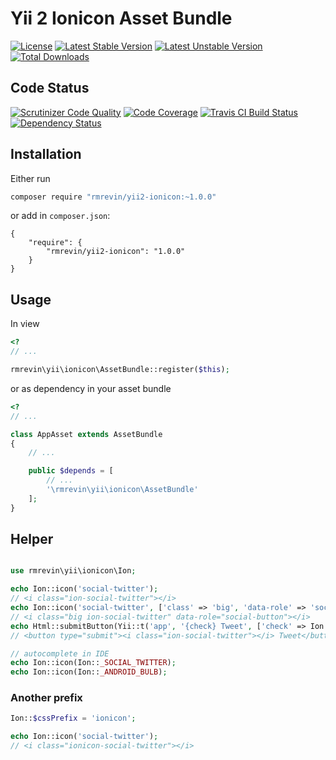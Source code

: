 Yii 2 Ionicon Asset Bundle
===============================
[![License](https://poser.pugx.org/rmrevin/yii2-ionicon/license.svg)](https://packagist.org/packages/rmrevin/yii2-ionicon)
[![Latest Stable Version](https://poser.pugx.org/rmrevin/yii2-ionicon/v/stable.svg)](https://packagist.org/packages/rmrevin/yii2-ionicon)
[![Latest Unstable Version](https://poser.pugx.org/rmrevin/yii2-ionicon/v/unstable.svg)](https://packagist.org/packages/rmrevin/yii2-ionicon)
[![Total Downloads](https://poser.pugx.org/rmrevin/yii2-ionicon/downloads.svg)](https://packagist.org/packages/rmrevin/yii2-ionicon)

Code Status
-----------
[![Scrutinizer Code Quality](https://scrutinizer-ci.com/g/rmrevin/yii2-ionicon/badges/quality-score.png?b=master)](https://scrutinizer-ci.com/g/rmrevin/yii2-ionicon/?branch=master)
[![Code Coverage](https://scrutinizer-ci.com/g/rmrevin/yii2-ionicon/badges/coverage.png?b=master)](https://scrutinizer-ci.com/g/rmrevin/yii2-ionicon/?branch=master)
[![Travis CI Build Status](https://travis-ci.org/rmrevin/yii2-ionicon.svg)](https://travis-ci.org/rmrevin/yii2-ionicon)
[![Dependency Status](https://www.versioneye.com/user/projects/54119b799e16229fe00000da/badge.svg)](https://www.versioneye.com/user/projects/54119b799e16229fe00000da)

Installation
------------

Either run

```bash
composer require "rmrevin/yii2-ionicon:~1.0.0"
```

or add in `composer.json`:
```
{
    "require": {
        "rmrevin/yii2-ionicon": "1.0.0"
    }
}
```

Usage
-----
In view
```php
<?
// ...

rmrevin\yii\ionicon\AssetBundle::register($this);

```

or as dependency in your asset bundle
```php
<?
// ...

class AppAsset extends AssetBundle
{
	// ...

	public $depends = [
		// ...
		'\rmrevin\yii\ionicon\AssetBundle'
	];
}

```

Helper
------
```php

use rmrevin\yii\ionicon\Ion;

echo Ion::icon('social-twitter');
// <i class="ion-social-twitter"></i>
echo Ion::icon('social-twitter', ['class' => 'big', 'data-role' => 'social-button']);
// <i class="big ion-social-twitter" data-role="social-button"></i>
echo Html::submitButton(Yii::t('app', '{check} Tweet', ['check' => Ion::icon('social-twitter')]));
// <button type="submit"><i class="ion-social-twitter"></i> Tweet</button>

// autocomplete in IDE
echo Ion::icon(Ion::_SOCIAL_TWITTER);
echo Ion::icon(Ion::_ANDROID_BULB);
```

### Another prefix
```php
Ion::$cssPrefix = 'ionicon';

echo Ion::icon('social-twitter');
// <i class="ionicon-social-twitter"></i>
```
